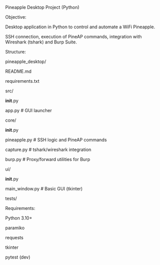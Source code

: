 Pineapple Desktop Project (Python)

Objective:

Desktop application in Python to control and automate a WiFi Pineapple.

SSH connection, execution of PineAP commands, integration with Wireshark (tshark) and Burp Suite.

Structure:

pineapple_desktop/

README.md

requirements.txt

src/

__init__.py

app.py # GUI launcher

core/

__init__.py

pineapple.py # SSH logic and PineAP commands

capture.py # tshark/wireshark integration

burp.py # Proxy/forward utilities for Burp

ui/

__init__.py

main_window.py # Basic GUI (tkinter)

tests/

Requirements:

Python 3.10+

paramiko

requests

tkinter

pytest (dev)

